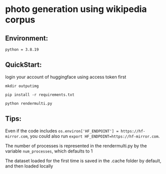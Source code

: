 # photo generation using wikipedia corpus



## Environment:

```
python = 3.8.19
```



## QuickStart:

login your account of huggingface using access token first

```
mkdir outputimg

pip install -r requirements.txt

python rendermulti.py
```



## Tips:

Even if the code includes `os.environ['HF_ENDPOINT'] = https://hf-mirror.com`, you could also run `export HF_ENDPOINT=https://hf-mirror.com`.

The number of processes is represented in the rendermulti.py by the variable `num_processes`, which defaults to 1

The dataset loaded for the first time is saved in the .cache folder by default, and then loaded locally

 